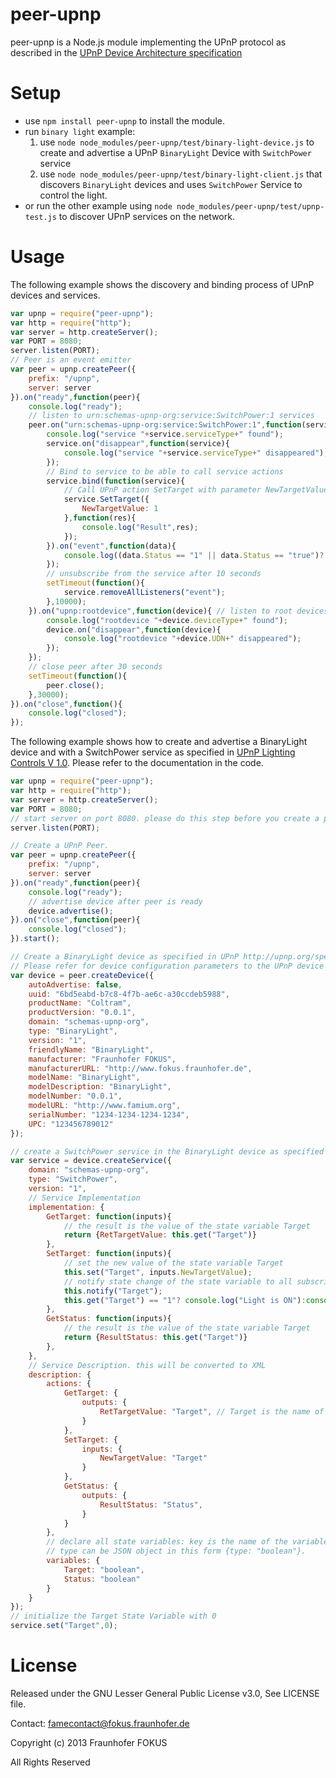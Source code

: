 peer-upnp 
=========

peer-upnp is a Node.js module implementing the UPnP protocol as described in the [UPnP Device Architecture specification](http://www.upnp.org/specs/arch/UPnP-arch-DeviceArchitecture-v1.1.pdf)

Setup
=====

  * use `npm install peer-upnp` to install the module.
  * run `binary light` example:
     1. use `node node_modules/peer-upnp/test/binary-light-device.js` to create and advertise a UPnP `BinaryLight` Device with `SwitchPower` service
     2. use `node node_modules/peer-upnp/test/binary-light-client.js` that discovers `BinaryLight` devices and uses `SwitchPower` Service to control the light.
  * or run the other example using `node node_modules/peer-upnp/test/upnp-test.js` to discover UPnP services on the network.

Usage
=====

The following example shows the discovery and binding process of UPnP devices and services.

```javascript
var upnp = require("peer-upnp");
var http = require("http");
var server = http.createServer();
var PORT = 8080;
server.listen(PORT);
// Peer is an event emitter
var peer = upnp.createPeer({
	prefix: "/upnp",
	server: server
}).on("ready",function(peer){
	console.log("ready");
	// listen to urn:schemas-upnp-org:service:SwitchPower:1 services
	peer.on("urn:schemas-upnp-org:service:SwitchPower:1",function(service){
		console.log("service "+service.serviceType+" found");
		service.on("disappear",function(service){
			console.log("service "+service.serviceType+" disappeared");
		});
		// Bind to service to be able to call service actions
		service.bind(function(service){
			// Call UPnP action SetTarget with parameter NewTargetValue
			service.SetTarget({
				NewTargetValue: 1
			},function(res){
				console.log("Result",res);
			});
		}).on("event",function(data){
			console.log((data.Status == "1" || data.Status == "true")? "Light is ON": "Light is OFF" );
		});
		// unsubscribe from the service after 10 seconds 
		setTimeout(function(){
			service.removeAllListeners("event");
		},10000);
	}).on("upnp:rootdevice",function(device){ // listen to root devices
		console.log("rootdevice "+device.deviceType+" found");
		device.on("disappear",function(device){
			console.log("rootdevice "+device.UDN+" disappeared");
		});
	});
	// close peer after 30 seconds
	setTimeout(function(){
		peer.close();
	},30000);
}).on("close",function(){
	console.log("closed");
});
```

The following example shows how to create and advertise a BinaryLight device and with a SwitchPower service as specified in [UPnP Lighting Controls V 1.0](http://upnp.org/specs/ha/lighting/). Please refer to the documentation in the code.

```javascript
var upnp = require("peer-upnp");
var http = require("http");
var server = http.createServer();
var PORT = 8080;
// start server on port 8080. please do this step before you create a peer
server.listen(PORT);

// Create a UPnP Peer. 
var peer = upnp.createPeer({
	prefix: "/upnp",
	server: server
}).on("ready",function(peer){
	console.log("ready");
	// advertise device after peer is ready
	device.advertise();
}).on("close",function(peer){
	console.log("closed");
}).start();

// Create a BinaryLight device as specified in UPnP http://upnp.org/specs/ha/UPnP-ha-BinaryLight-v1-Device.pdf.  
// Please refer for device configuration parameters to the UPnP device architecture.
var device = peer.createDevice({
	autoAdvertise: false,
	uuid: "6bd5eabd-b7c8-4f7b-ae6c-a30ccdeb5988",
	productName: "Coltram",
	productVersion: "0.0.1",
	domain: "schemas-upnp-org",
	type: "BinaryLight",
	version: "1",
	friendlyName: "BinaryLight",
	manufacturer: "Fraunhofer FOKUS",
	manufacturerURL: "http://www.fokus.fraunhofer.de",
	modelName: "BinaryLight",
	modelDescription: "BinaryLight",
	modelNumber: "0.0.1",
	modelURL: "http://www.famium.org",
	serialNumber: "1234-1234-1234-1234",
	UPC: "123456789012"
});

// create a SwitchPower service in the BinaryLight device as specified here http://upnp.org/specs/ha/UPnP-ha-SwitchPower-v1-Service.pdf
var service = device.createService({
	domain: "schemas-upnp-org",
	type: "SwitchPower",
	version: "1",
	// Service Implementation
	implementation: {
		GetTarget: function(inputs){
			// the result is the value of the state variable Target
			return {RetTargetValue: this.get("Target")}
		},
		SetTarget: function(inputs){
			// set the new value of the state variable Target
			this.set("Target", inputs.NewTargetValue); 
			// notify state change of the state variable to all subscribers
			this.notify("Target");
			this.get("Target") == "1"? console.log("Light is ON"):console.log("Light is OFF");
		},
		GetStatus: function(inputs){
			// the result is the value of the state variable Target
			return {ResultStatus: this.get("Target")}
		},
	},
	// Service Description. this will be converted to XML 
	description: {
		actions: {
			GetTarget: {
				outputs: {
					RetTargetValue: "Target", // Target is the name of the state variable
				}
			},
			SetTarget: {
				inputs: {
					NewTargetValue: "Target"
				}
			},
			GetStatus: {
				outputs: {
					ResultStatus: "Status",
				}
			}
		},
		// declare all state variables: key is the name of the variable and value is the type of the variable. 
		// type can be JSON object in this form {type: "boolean"}. 
		variables: {
			Target: "boolean", 
			Status: "boolean"
		}
	}
});
// initialize the Target State Variable with 0
service.set("Target",0);
```

License
=======

Released under the GNU Lesser General Public License v3.0, See LICENSE file.

Contact: famecontact@fokus.fraunhofer.de

Copyright (c) 2013 Fraunhofer FOKUS

All Rights Reserved
